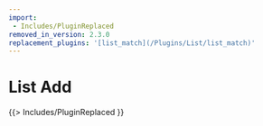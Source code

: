 ```yaml
---
import:
 - Includes/PluginReplaced
removed_in_version: 2.3.0
replacement_plugins: '[list_match](/Plugins/List/list_match)'
---
```

# List Add
{{> Includes/PluginReplaced }}